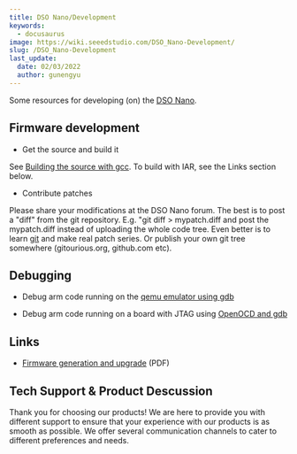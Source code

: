```yaml
---
title: DSO Nano/Development
keywords:
  - docusaurus
image: https://wiki.seeedstudio.com/DSO_Nano-Development/
slug: /DSO_Nano-Development
last_update:
  date: 02/03/2022
  author: gunengyu
---
```


Some resources for developing (on) the [DSO Nano](/DSO_Nano "DSO Nano").

## Firmware development

* Get the source and build it

See [Building the source with gcc](/DSO_Nano-gcc "DSO Nano/gcc"). To build with IAR, see the Links section below.

* Contribute patches

Please share your modifications at the DSO Nano forum. The best is to post a "diff" from the git repository. E.g. "git diff &gt; mypatch.diff and post the mypatch.diff instead of uploading the whole code tree. Even better is to learn [git](http://git-scm.com/) and make real patch series. Or publish your own git tree somewhere (gitourious.org, github.com etc).

## Debugging

* Debug arm code running on the [qemu emulator using gdb](/DSO_Nano-Qemu_gdb "DSO Nano/Qemu gdb")

* Debug arm code running on a board with JTAG using [OpenOCD and gdb](/DSO_Nano-OpenOCD_gdb "DSO Nano/OpenOCD gdb")

## Links

* [Firmware generation and upgrade](http://dsonano.googlecode.com/files/DSO%20nano%20firmware%20generation%20and%20upgrade.pdf) (PDF)

## Tech Support & Product Descussion

Thank you for choosing our products! We are here to provide you with different support to ensure that your experience with our products is as smooth as possible. We offer several communication channels to cater to different preferences and needs.

<div class="button_tech_support_container">
<a href="https://forum.seeedstudio.com/" class="button_forum"></a> 
<a href="https://www.seeedstudio.com/contacts" class="button_email"></a>
</div>

<div class="button_tech_support_container">
<a href="https://discord.gg/eWkprNDMU7" class="button_discord"></a> 
<a href="https://github.com/Seeed-Studio/wiki-documents/discussions/69" class="button_discussion"></a>
</div>
